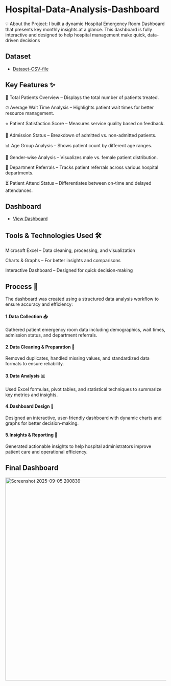 # Hospital-Data-Analysis-Dashboard
💡 About the Project:  I built a dynamic Hospital Emergency Room Dashboard that presents key monthly insights at a glance. This dashboard is fully interactive and designed to help hospital management make quick, data-driven decisions

## Dataset
- <a href= "https://github.com/AniruddhTiwari532/Hosital-Data-Analysis-Dashboard/blob/main/Hospital%20Emergency%20Room%20Data.csv">Dataset-CSV-file</a>

## Key Features ✨

📌 Total Patients Overview – Displays the total number of patients treated.

⏱ Average Wait Time Analysis – Highlights patient wait times for better resource management.

⭐ Patient Satisfaction Score – Measures service quality based on feedback.

🧾 Admission Status – Breakdown of admitted vs. non-admitted patients.

📊 Age Group Analysis – Shows patient count by different age ranges.

🧍 Gender-wise Analysis – Visualizes male vs. female patient distribution.

🏥 Department Referrals – Tracks patient referrals across various hospital departments.

⏳ Patient Attend Status – Differentiates between on-time and delayed attendances.

## Dashboard
- <a href= "https://github.com/AniruddhTiwari532/Hosital-Data-Analysis-Dashboard/blob/main/Screenshot%202025-09-05%20200839.png">View Dashboard</a>

## Tools & Technologies Used 🛠

Microsoft Excel – Data cleaning, processing, and visualization

Charts & Graphs – For better insights and comparisons

Interactive Dashboard – Designed for quick decision-making

## Process 🔄

The dashboard was created using a structured data analysis workflow to ensure accuracy and efficiency:

#### 1.Data Collection 📥

Gathered patient emergency room data including demographics, wait times, admission status, and department referrals.

#### 2.Data Cleaning & Preparation 🧹

Removed duplicates, handled missing values, and standardized data formats to ensure reliability.

#### 3.Data Analysis 📊

Used Excel formulas, pivot tables, and statistical techniques to summarize key metrics and insights.

#### 4.Dashboard Design 🎨

Designed an interactive, user-friendly dashboard with dynamic charts and graphs for better decision-making.

#### 5.Insights & Reporting 📑

Generated actionable insights to help hospital administrators improve patient care and operational efficiency.

## Final Dashboard
<img width="1391" height="633" alt="Screenshot 2025-09-05 200839" src="https://github.com/user-attachments/assets/e62b0ec3-3f01-4793-ad6b-13e82ae3ed1c" />
